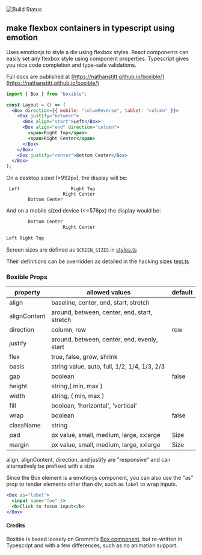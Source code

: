 ![Build Status](https://github.com/nathanstitt/boxible/actions/workflows/checks.yml/badge.svg)

## make flexbox containers in typescript using emotion

Uses emotionjs to style a div using flexbox styles. React components can easily set any flexbox style using component properties. Typescript gives you nice code completion and type-safe validations.

Full docs are published at [https://nathanstitt.github.io/boxible/](https://nathanstitt.github.io/boxible/)

```jsx
import { Box } from "boxible";

const Layout = () => (
  <Box direction={{ mobile: "columReverse", tablet: "column" }}>
    <Box justify="between">
      <Box align="start">Left</Box>
      <Box align="end" direction="column">
        <span>Right Top</span>
        <span>Right Center</span>
      </Box>
    </Box>
    <Box justify="center">Bottom Center</Box>
  </Box>
);
```

On a desktop sized (>992px), the display will be:

```
 Left                   Right Top
                     Right Center
        Bottom Center
```

And on a mobile sized device (<=576px) the display would be:

```jsx
        Bottom Center
                     Right Center

Left Right Top
```

Screen sizes are defined as `SCREEN_SIZES` in [styles.ts](src/styles.ts#L18)

Their definitions can be overridden as detailed in the hacking sizes [test.ts](src/box.test.tsx#L46)

### Boxible Props

| property     | allowed values                               | default |
| ------------ | -------------------------------------------- | ------- |
| align        | baseline, center, end, start, stretch        |         |
| alignContent | around, between, center, end, start, stretch |         |
| direction    | column, row                                  | row     |
| justify      | around, between, center, end, evenly, start  |         |
| flex         | true, false, grow, shrink                    |         |
| basis        | string value, auto, full, 1/2, 1/4, 1/3, 2/3 |         |
| gap          | boolean                                      | false   |
| height       | string,( min, max )                          |         |
| width        | string, ( min, max )                         |         |
| fill         | boolean, 'horizontal', 'vertical'            |         |
| wrap         | boolean                                      | false   |
| className    | string                                       |         |
| pad          | px value, small, medium, large, xxlarge      | Size    |
| margin       | px value, small, medium, large, xxlarge      | Size    |

align, alignContent, direction, and justify are "responsive" and can alternatively be prefixed with a size

Since the Box element is a emotionjs component, you can also use the "as" prop to render elements other than div, such
as `label` to wrap inputs.

```jsx
<Box as="label">
  <input name="foo" />
  <b>Click to focus input</b>
</Box>
```

#### Credits

Boxible is based loosely on Grommt’s [Box component](https://v2.grommet.io/box), but re-written in Typescript
and with a few differences, such as no animation support.
